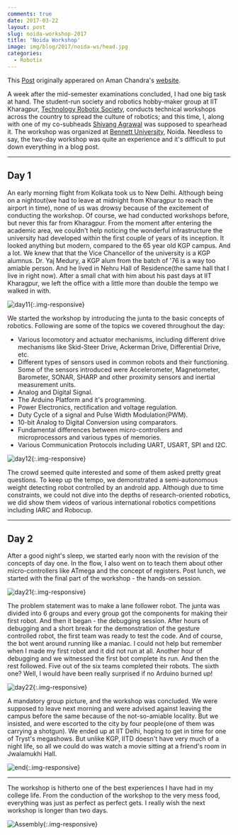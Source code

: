 ```yaml
---
comments: true
date: 2017-03-22
layout: post
slug: noida-workshop-2017
title: 'Noida Workshop'
image: img/blog/2017/noida-ws/head.jpg
categories:
  - Robotix
---
```


This [Post](http://amanchandra.in/noida-workshop/) originally apperared on Aman Chandra's [website](http://amanchandra.in/).

A week after the mid-semester examinations concluded, I had one big task at hand. The  student-run society and robotics hobby-maker group at IIT Kharagpur, [Technology Robotix Society](http://robotix.in), conducts technical workshops across the country to spread the culture of robotics; and this time, I, along with one of my co-subheads [Shivang Agrawal](http://www.shivangagrawal.in/) was supposed to spearhead it. The workshop was organized at [Bennett University](http://www.bennett.edu.in/), Noida. Needless to say, the two-day workshop was quite an experience and it's difficult to put down everything in a blog post.

---


## Day 1


An early morning flight from Kolkata took us to New Delhi. Although being on a nightout(we had to leave at midnight from Kharagpur to reach the airport in time), none of us was drowsy because of the excitement of conducting the workshop. Of course, we had conducted workshops before, but never this far from Kharagpur. From the moment after entering the academic area, we couldn't help noticing the wonderful infrastructure the university had developed within the first couple of years of its inception. It looked anything but modern, compared to the 65 year old KGP campus. And a lot.  We knew that that the Vice Chancellor of the university is a KGP alumnus. Dr. Yaj Medury, a KGP alum from the batch of '76 is a way too amiable person. And he lived in Nehru Hall of Residence(the same hall that I live in right now). After a small chat with him about his past days at IIT Kharagpur, we left the office with a little more than double the tempo we walked in with.

![day11](/img/blog/2017/noida-ws/day11.jpg){:.img-responsive}

We started the workshop by introducing the junta to the basic concepts of robotics. Following are some of the topics we covered throughout the day:
- Various locomotory and actuator mechanisms, including different drive mechanisms like Skid-Steer Drive, Ackerman Drive, Differential Drive, etc.
- Different types of sensors used in common robots and their functioning. Some of the sensors introduced were Accelerometer, Magnetometer, Barometer, SONAR, SHARP and other proximity sensors and inertial measurement units.
- Analog and Digital Signal.
- The Arduino Platform and it's programming.
- Power Electronics, rectification and voltage regulation.
- Duty Cycle of a signal and Pulse Width Modulation(PWM).
- 10-bit Analog to Digital Conversion using comparators.
- Fundamental differences between micro-controllers and microprocessors and various types of memories.
- Various Communication Protocols including UART, USART, SPI and I2C.

![day12](/img/blog/2017/noida-ws/day12.jpg){:.img-responsive}

The crowd seemed quite interested and some of them asked pretty great questions. To keep up the tempo, we demonstrated a semi-autonomous weight detecting robot controlled by an android app. Although due to time constraints, we could not dive into the depths of research-oriented robotics, we did show them videos of various international robotics competitions including IARC and Robocup.

---

## Day 2

After a good night's sleep, we started early noon with the revision of the concepts of day one. In the flow, I also went on to teach them about other micro-controllers like ATmega and the concept of registers. Post lunch, we started with the final part of the workshop - the hands-on session.

![day21](/img/blog/2017/noida-ws/day21.jpg){:.img-responsive}

The problem statement was to make a lane follower robot. The junta was divided into 6 groups and every group got the components for making their first robot. And then it began - the debugging session. After hours of debugging and a short break for the demonstration of the gesture controlled robot, the first team was ready to test the code. And of course, the bot went around running like a maniac. I could not help but remember when I made my first robot and it did not run at all. Another hour of debugging and we witnessed the first bot complete its run. And then the rest followed. Five out of the six teams completed their robots. The sixth one? Well, I would have been really surprised if no Arduino burned up!

![day22](/img/blog/2017/noida-ws/day22.jpg){:.img-responsive}

A mandatory group picture, and the workshop was concluded. We were supposed to leave next morning and were advised against leaving the campus before the same because of the not-so-amiable locality. But we insisted, and were escorted to the city by four people(one of them was carrying a shotgun). We ended up at IIT Delhi, hoping to get in time for one of Tryst's megashows. But unlike KGP, IITD doesn't have very much of a night life, so all we could do was watch a movie sitting at a friend's room in Jwalamukhi Hall.

![end](/img/blog/2017/noida-ws/end.jpg){:.img-responsive}

---

The workshop is hitherto one of the best experiences I have had in my college life. From the conduction of the workshop to the very mess food, everything was just as perfect as perfect gets. I really wish the next workshop is longer than two days.

![Assembly](/img/blog/2017/noida-ws/end1.jpg){:.img-responsive}
